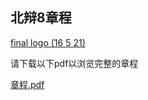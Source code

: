 ## 北辩8章程

[final logo (16 5 21)](https://user-images.githubusercontent.com/111105450/184289351-1b81f3e9-e987-4ad6-918a-37b4ff95dfb3.png)

请下载以下pdf以浏览完整的章程


[章程.pdf](https://github.com/nmmdt8/nmmdt8.github.io/files/9313734/8.8.22.pdf)

